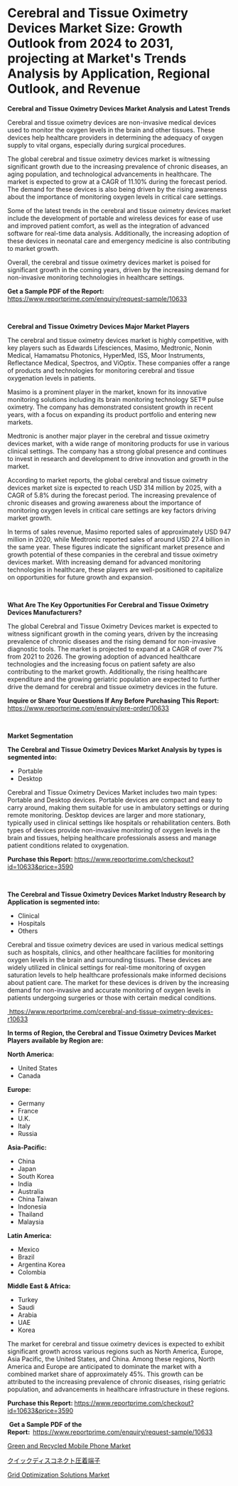 <p><h1>Cerebral and Tissue Oximetry Devices Market Size: Growth Outlook from 2024 to 2031, projecting at Market's Trends Analysis by Application, Regional Outlook, and Revenue</h1></p><p><strong>Cerebral and Tissue Oximetry Devices Market Analysis and Latest Trends</strong></p>
<p><p>Cerebral and tissue oximetry devices are non-invasive medical devices used to monitor the oxygen levels in the brain and other tissues. These devices help healthcare providers in determining the adequacy of oxygen supply to vital organs, especially during surgical procedures.</p><p>The global cerebral and tissue oximetry devices market is witnessing significant growth due to the increasing prevalence of chronic diseases, an aging population, and technological advancements in healthcare. The market is expected to grow at a CAGR of 11.10% during the forecast period. The demand for these devices is also being driven by the rising awareness about the importance of monitoring oxygen levels in critical care settings.</p><p>Some of the latest trends in the cerebral and tissue oximetry devices market include the development of portable and wireless devices for ease of use and improved patient comfort, as well as the integration of advanced software for real-time data analysis. Additionally, the increasing adoption of these devices in neonatal care and emergency medicine is also contributing to market growth.</p><p>Overall, the cerebral and tissue oximetry devices market is poised for significant growth in the coming years, driven by the increasing demand for non-invasive monitoring technologies in healthcare settings.</p></p>
<p><strong>Get a Sample PDF of the Report:&nbsp;</strong> <a href="https://www.reportprime.com/enquiry/request-sample/10633">https://www.reportprime.com/enquiry/request-sample/10633</a></p>
<p>&nbsp;</p>
<p><strong>Cerebral and Tissue Oximetry Devices Major Market Players</strong></p>
<p><p>The cerebral and tissue oximetry devices market is highly competitive, with key players such as Edwards Lifesciences, Masimo, Medtronic, Nonin Medical, Hamamatsu Photonics, HyperMed, ISS, Moor Instruments, Reflectance Medical, Spectros, and ViOptix. These companies offer a range of products and technologies for monitoring cerebral and tissue oxygenation levels in patients.</p><p>Masimo is a prominent player in the market, known for its innovative monitoring solutions including its brain monitoring technology SET® pulse oximetry. The company has demonstrated consistent growth in recent years, with a focus on expanding its product portfolio and entering new markets.</p><p>Medtronic is another major player in the cerebral and tissue oximetry devices market, with a wide range of monitoring products for use in various clinical settings. The company has a strong global presence and continues to invest in research and development to drive innovation and growth in the market.</p><p>According to market reports, the global cerebral and tissue oximetry devices market size is expected to reach USD 314 million by 2025, with a CAGR of 5.8% during the forecast period. The increasing prevalence of chronic diseases and growing awareness about the importance of monitoring oxygen levels in critical care settings are key factors driving market growth.</p><p>In terms of sales revenue, Masimo reported sales of approximately USD 947 million in 2020, while Medtronic reported sales of around USD 27.4 billion in the same year. These figures indicate the significant market presence and growth potential of these companies in the cerebral and tissue oximetry devices market. With increasing demand for advanced monitoring technologies in healthcare, these players are well-positioned to capitalize on opportunities for future growth and expansion.</p></p>
<p>&nbsp;</p>
<p><strong>What Are The Key Opportunities For Cerebral and Tissue Oximetry Devices Manufacturers?</strong></p>
<p><p>The global Cerebral and Tissue Oximetry Devices market is expected to witness significant growth in the coming years, driven by the increasing prevalence of chronic diseases and the rising demand for non-invasive diagnostic tools. The market is projected to expand at a CAGR of over 7% from 2021 to 2026. The growing adoption of advanced healthcare technologies and the increasing focus on patient safety are also contributing to the market growth. Additionally, the rising healthcare expenditure and the growing geriatric population are expected to further drive the demand for cerebral and tissue oximetry devices in the future.</p></p>
<p><strong>Inquire or Share Your Questions If Any Before Purchasing This Report:</strong> <a href="https://www.reportprime.com/enquiry/pre-order/10633">https://www.reportprime.com/enquiry/pre-order/10633</a></p>
<p>&nbsp;</p>
<p><strong>Market Segmentation</strong></p>
<p><strong>The Cerebral and Tissue Oximetry Devices Market Analysis by types is segmented into:</strong></p>
<p><ul><li>Portable</li><li>Desktop</li></ul></p>
<p><p>Cerebral and Tissue Oximetry Devices Market includes two main types: Portable and Desktop devices. Portable devices are compact and easy to carry around, making them suitable for use in ambulatory settings or during remote monitoring. Desktop devices are larger and more stationary, typically used in clinical settings like hospitals or rehabilitation centers. Both types of devices provide non-invasive monitoring of oxygen levels in the brain and tissues, helping healthcare professionals assess and manage patient conditions related to oxygenation.</p></p>
<p><strong>Purchase this Report:&nbsp;</strong><a href="https://www.reportprime.com/checkout?id=10633&price=3590">https://www.reportprime.com/checkout?id=10633&price=3590</a></p>
<p>&nbsp;</p>
<p><strong>The Cerebral and Tissue Oximetry Devices Market Industry Research by Application is segmented into:</strong></p>
<p><ul><li>Clinical</li><li>Hospitals</li><li>Others</li></ul></p>
<p><p>Cerebral and tissue oximetry devices are used in various medical settings such as hospitals, clinics, and other healthcare facilities for monitoring oxygen levels in the brain and surrounding tissues. These devices are widely utilized in clinical settings for real-time monitoring of oxygen saturation levels to help healthcare professionals make informed decisions about patient care. The market for these devices is driven by the increasing demand for non-invasive and accurate monitoring of oxygen levels in patients undergoing surgeries or those with certain medical conditions.</p></p>
<p><a href="https://www.reportprime.com/cerebral-and-tissue-oximetry-devices-r10633">&nbsp;https://www.reportprime.com/cerebral-and-tissue-oximetry-devices-r10633</a></p>
<p><strong>In terms of Region, the Cerebral and Tissue Oximetry Devices Market Players available by Region are:</strong></p>
<p>
    <p> <strong> North America: </strong>
        <ul>
            <li>United States</li>
            <li>Canada</li>
        </ul>
        </p> 
    <p> <strong> Europe: </strong>
        <ul>
            <li>Germany</li>
            <li>France</li>
            <li>U.K.</li>
            <li>Italy</li>
            <li>Russia</li>
        </ul>
        </p> 
    <p> <strong> Asia-Pacific: </strong>
        <ul>
            <li>China</li>
            <li>Japan</li>
            <li>South Korea</li>
            <li>India</li>
            <li>Australia</li>
            <li>China Taiwan</li>
            <li>Indonesia</li>
            <li>Thailand</li>
            <li>Malaysia</li>
        </ul>
        </p> 
    <p> <strong> Latin America: </strong>
        <ul>
            <li>Mexico</li>
            <li>Brazil</li>
            <li>Argentina Korea</li>
            <li>Colombia</li>
        </ul>
        </p> 
    <p> <strong> Middle East & Africa: </strong>
        <ul>
            <li>Turkey</li>
            <li>Saudi</li>
            <li>Arabia</li>
            <li>UAE</li>
            <li>Korea</li>
        </ul>
    </p>
    </p>
<p><p>The market for cerebral and tissue oximetry devices is expected to exhibit significant growth across various regions such as North America, Europe, Asia Pacific, the United States, and China. Among these regions, North America and Europe are anticipated to dominate the market with a combined market share of approximately 45%. This growth can be attributed to the increasing prevalence of chronic diseases, rising geriatric population, and advancements in healthcare infrastructure in these regions.</p></p>
<p><strong>Purchase this Report: </strong><a href="https://www.reportprime.com/checkout?id=10633&price=3590">https://www.reportprime.com/checkout?id=10633&price=3590</a></p>
<p>&nbsp;<strong>Get a Sample PDF of the Report:&nbsp;&nbsp;</strong><a href="https://www.reportprime.com/enquiry/request-sample/10633">https://www.reportprime.com/enquiry/request-sample/10633</a></p>
<p><strong></strong></p>
<p><p><a href="https://view.publitas.com/reportprime-1/global-green-and-recycled-mobile-phone-market-trends-insights-into-growth-opportunities-and-challenges-forecasted-from-2024-to-2031/">Green and Recycled Mobile Phone Market</a></p><p><a href="https://github.com/sghwr779811674/Market-Research-Report-List-3/blob/main/240377698739.md">クイックディスコネクト圧着端子</a></p><p><a href="https://view.publitas.com/reportprime-1/grid-optimization-solutions-market-global-market-insights-and-sales-trends-2024-to-2031/">Grid Optimization Solutions Market</a></p></p>